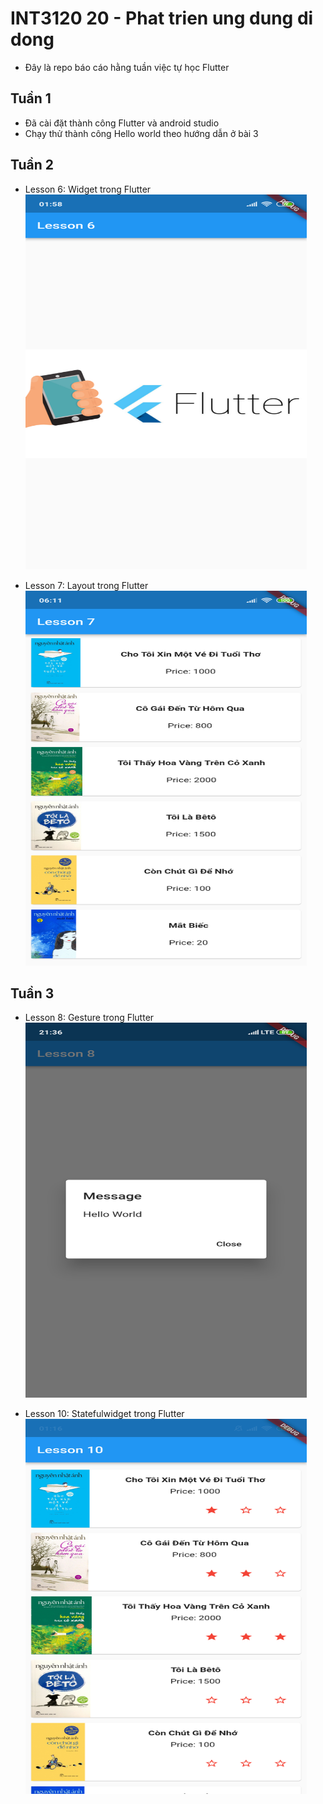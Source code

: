 # INT3120 20 - Phat trien ung dung di dong
- Đây là repo báo cáo hằng tuần việc tự học Flutter

## Tuần 1
- Đã cài đặt thành công Flutter và android studio
- Chạy thử thành công Hello world theo hướng dẫn ở bài 3

## Tuần 2
- Lesson 6: Widget trong Flutter
  <img src="assets/Lesson/lesson6.png" alt="lesson 6" title="lesson 6" width="450" height="600" />
  
- Lesson 7: Layout trong Flutter
  <img src="assets/Lesson/lesson7.png" alt="lesson 7" title="lesson 7" width="450" height="600" />
  
## Tuần 3
- Lesson 8: Gesture trong Flutter
  <img src="assets/Lesson/lesson8.png" alt="lesson 8" title="lesson 8" width="450" height="600"/>
  
- Lesson 10: Statefulwidget trong Flutter
  <img src="assets/Lesson/lesson10.png" alt="lesson 10" title="lesson 10" width="450" height="600"/>
  



